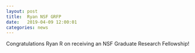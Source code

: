 ```yaml
---
layout: post
title:  Ryan NSF GRFP
date:   2019-04-09 12:00:01
categories: news
---
```

Congratulations Ryan R on receiving an NSF Graduate Research Fellowship!
